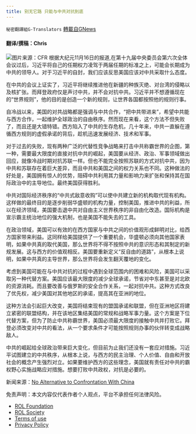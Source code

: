 ```yaml
---
title: 别无它路 只能与中共对抗到底
---
```

`秘密翻譯組G-Translators` [轉載自GNews](https://gnews.org/zh-hans/1677407/)

#### 翻译/撰稿：Chris
![](https://assets.gnews.org/wp-content/uploads/2021/11/CCP-2-scaled.jpg)图片来源：CFR
根据大纪元11月16日的报道,在第十九届中央委员会第六次全体会议过后，习近平将自己的任期权力凌驾于两届任期的标准之上，可能会长期成为中共的领导人。对于习近平的自封，我们应该反思美国应该对中共采取什么态度。

在中共的会议上证实了，习近平将继续推进他在新疆的种族灭绝、对台湾的侵略以及核扩张。而拜登政府仅是声讨中共，并不会对抗中共。习近平并不想遵循现在的“世界规则”，他的目的是创造一个新的规则，让世界各国都按照他的规则行事。

自冷战以来，美国的对共战略都是强调与中共合作，“把中共带进来”，希望中共能与西方合作，一起维护全球政治的自由秩序。然而现在来看，这个方法不但失败了，而且还是大错特错。西方陷入了中共的生存危机，几十年来，中共一直躲在遵循西方规则的虚假承诺的背后，趁机迅速发展经济、技术和军事。

对于过去的失败，现有两种广泛的代替性竞争战略来打击中共称霸世界的企图，第一种，需要最大限度的直接对抗中共的崛起，美国要从经济、政治、军事领域做出回应，就像冷战时期对抗苏联一样。但也不能完全按照苏联的方式对抗中共，因为中共和苏联存在着巨大差异，而且中共和美国之间的权力关系也不同。这种做法的好处是，美国拥有惊人的优势，阻碍中共利用其力量和影响力来扩张和保持其在国际政治中的主导地位。最终美国获得胜利。

中共对国际经济秩序的“中共式敌意收购”可以使中共建立新的机构取代现有机构。这样做的最终目的是逐步削弱华盛顿的机构力量，控制美国，推进中共的利益，所以在经济领域，美国要击退中共对自由主义世界秩序的非自由化改造。国际机构是宣示霸主统治地位的强大机制，也是美国不能失去的工具。

在政治领域，美国可以有效的在西方国家与中共之间的价值观形成鲜明对比，给西方国家带来利益。这同样给美国提供了一个重要机会，华盛顿必须向其他国家表明，如果中共真的取代美国，那么世界将不得不按照中共的意识形态和其制定的新规发展。这与西方的价值观相反。美国要重新定义“反自由的道路”，从根本上说明，如果中共真的主导世界，那么世界将会发生翻天覆地的变化。

考虑到美国可能在与中共对抗的过程中遇到全球范围内的困难和风险，美国可以采取另一种代替方案。美国应该最大限度的减少全球承诺，节省对中东甚至是对北欧的资源消耗。而且要改善与俄罗斯的安全合作关系，一起对抗中共。这种方式改良了优先权，减少美国对其他地区的承诺，提高其在亚洲的地位。

这种方法会引起巨大改变，美国将结束现有的盟国承诺和联盟，但在亚洲地区将建立紧密的联盟结构，并在该地区集结美国的常规和战略军事力量。这个方案是下位代替方案，但为了防止中共称霸世界，美国必须最大限度的接触中共并打败它。拜登必须改变对中共的看法，从一个要求条件才可能按照规则办事的伙伴转变成战略敌人。

中共的崛起给全球政治带来巨大变化，但目前为止我们还没有一套应对措施。习近平试图建立的中共秩序，从根本上说，与西方的民主治理、个人价值、自由和开放社会的概念产生强烈对立。如果要维护西方的这些理念，美国就有责任对中共的霸权野心实施战略应对措施。想要打败中共政权，对抗是必要的。

新闻来源：[No Alternative to Confrontation With China](https://www.theepochtimes.com/no-alternative-to-confrontation-with-china_4104894.html)

 

免责声明：本文内容仅代表作者个人观点，平台不承担任何法律风险。

- [ROL Foundation](https://rolfoundation.org/)
- [ROL Society](https://rolsociety.org/)
- [Terms of use](https://gnews.org/terms-of-use-3/)
- [Privacy Policy](https://gnews.org/privacy-policy/)
